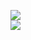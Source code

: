 [![](https://img.shields.io/badge/Made%20With-Github%20Spray-lightgrey.svg?style=for-the-badge&logo=github)](https://github.com/Annihil/github-spray#28775)  
[![](https://i.imgur.com/2DrTn0Z.gif)](https://github.com/Annihil/github-spray)